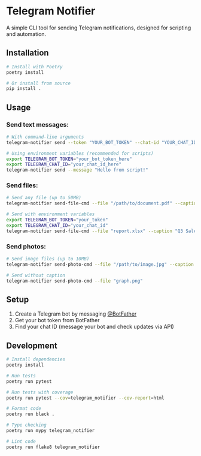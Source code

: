 # Telegram Notifier

A simple CLI tool for sending Telegram notifications, designed for scripting and automation.

## Installation

```bash
# Install with Poetry
poetry install

# Or install from source
pip install .
```

## Usage

### Send text messages:

```bash
# With command-line arguments
telegram-notifier send --token "YOUR_BOT_TOKEN" --chat-id "YOUR_CHAT_ID" --message "Hello, world!"

# Using environment variables (recommended for scripts)
export TELEGRAM_BOT_TOKEN="your_bot_token_here"
export TELEGRAM_CHAT_ID="your_chat_id_here"
telegram-notifier send --message "Hello from script!"
```

### Send files:

```bash
# Send any file (up to 50MB)
telegram-notifier send-file-cmd --file "/path/to/document.pdf" --caption "Monthly report"

# Send with environment variables
export TELEGRAM_BOT_TOKEN="your_token"
export TELEGRAM_CHAT_ID="your_chat_id"
telegram-notifier send-file-cmd --file "report.xlsx" --caption "Q3 Sales Data"
```

### Send photos:

```bash
# Send image files (up to 10MB)
telegram-notifier send-photo-cmd --file "/path/to/image.jpg" --caption "Screenshot"

# Send without caption
telegram-notifier send-photo-cmd --file "graph.png"
```

## Setup

1. Create a Telegram bot by messaging [@BotFather](https://t.me/BotFather)
2. Get your bot token from BotFather
3. Find your chat ID (message your bot and check updates via API)

## Development

```bash
# Install dependencies
poetry install

# Run tests
poetry run pytest

# Run tests with coverage
poetry run pytest --cov=telegram_notifier --cov-report=html

# Format code
poetry run black .

# Type checking
poetry run mypy telegram_notifier

# Lint code
poetry run flake8 telegram_notifier
```